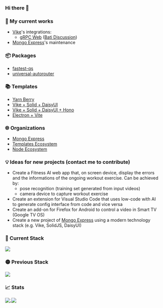 ### Hi there 👋

<!--
**rtritto/rtritto** is a ✨ _special_ ✨ repository because its `README.md` (this file) appears on your GitHub profile.

Here are some ideas to get you started:

- 🔭 I’m currently working on ...
- 🌱 I’m currently learning ...
- 👯 I’m looking to collaborate on ...
- 🤔 I’m looking for help with ...
- 💬 Ask me about ...
- 📫 How to reach me: ...
- 😄 Pronouns: ...
- ⚡ Fun fact: ...
-->

### 🔭 My current works
- [Vike](https://github.com/vikejs/vike)'s integrations:
  - [gRPC Web](https://github.com/grpc/grpc-web) ([Bati Discussion](https://github.com/vikejs/bati/discussions/429))
- [Mongo Express](https://github.com/mongo-express/mongo-express)'s maintenance

### 📦 Packages
- [fastest-qs](https://github.com/node-ecosystem/fastest-qs)
- [universal-autorouter](https://github.com/node-ecosystem/universal-autorouter)

### 📚 Templates
- [Yarn Berry](https://github.com/templates-ecosystem/template-yarn-berry)
- [Vike + Solid + DaisyUI](https://github.com/templates-ecosystem/template-vike-solid-daisyui)
- [Vike + Solid + DaisyUI + Hono](https://github.com/templates-ecosystem/template-vike-solid-daisyui-hono)
- [Electron + Vite](https://github.com/templates-ecosystem/template-electron-vite)

### 🌐 Organizations
- [Mongo Express](https://github.com/mongo-express)
- [Templates Ecosystem](https://github.com/templates-ecosystem)
- [Node Ecosystem](https://github.com/node-ecosystem)

### 💡 Ideas for new projects (contact me to contribute)
- Create a Fitness AI web app that, on screen device, display the errors and the informations of the ongoing workout exercise. Can be achieved by:
  - pose recognition (training set generated from input videos)
  - camera device to capture workout exercise
- Create an extension for Visual Studio Code that uses low-code with AI to generate config interface from code and vice versa
- Create an add-on for Firefox for Android to control a video in Smart TV (Google TV OS)
- Create a new project of [Mongo Express](https://github.com/mongo-express/mongo-express) using a modern technology stack (e.g. Vike, SolidJS, DaisyUI)

### 🚀 Current Stack
<a href="https://github.com/tandpfun/skill-icons">
  <img align="center" src="https://skillicons.dev/icons?i=js,ts,html,css,sass,tailwind,solidjs,nextjs,vite,nodejs,mongodb,electron,git,yarn,rollupjs,rust,py,vscode&theme=dark" />
</a>

### 🟡 Previous Stack
<a href="https://github.com/tandpfun/skill-icons">
  <img align="center" src="https://skillicons.dev/icons?i=react,elysia,express,materialui,mysql,flutter,docker,aws,bun,java,npm&theme=dark" />
</a>

### 📈 Stats
<a href="https://github.com/anuraghazra/github-readme-stats">
  <img align="center" src="https://github-readme-stats.vercel.app/api?username=rtritto&theme=tokyonight" />
</a>
<a href="https://github.com/anuraghazra/anuraghazra.github.io">
  <img align="center" src="https://github-readme-stats.vercel.app/api/top-langs/?username=rtritto&layout=compact&theme=tokyonight" />
</a>
